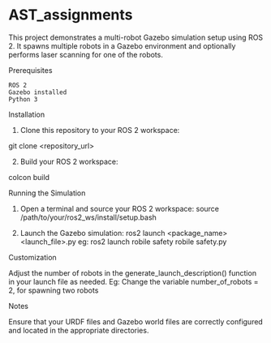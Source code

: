 # AST_assignments

This project demonstrates a multi-robot Gazebo simulation setup using ROS 2. It spawns multiple robots in a Gazebo environment and optionally performs laser scanning for one of the robots.

Prerequisites

    ROS 2 
    Gazebo installed
    Python 3


Installation

1. Clone this repository to your ROS 2 workspace:

git clone <repository_url>

2. Build your ROS 2 workspace:

colcon build


Running the Simulation

1. Open a terminal and source your ROS 2 workspace:
   source /path/to/your/ros2_ws/install/setup.bash

2. Launch the Gazebo simulation:
  ros2 launch <package_name> <launch_file>.py
  eg: ros2 launch robile safety robile safety.py

Customization

Adjust the number of robots in the generate_launch_description() function in your launch file as needed.
Eg: Change the variable number_of_robots = 2, for spawning two robots


Notes

Ensure that your URDF files and Gazebo world files are correctly configured and located in the appropriate directories.
